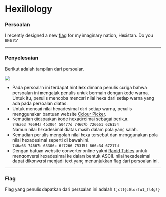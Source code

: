 # Hexillology

### Persoalan

I recently designed a new [flag](https://static.tjctf.org/af83861c918131864a4e3df24c49d9bad766ae701f02387ee0698593b44f3390_Hexillology.png) for my imaginary nation, Hexistan. Do you like it?
____________________________________

### Penyelesaian
Berikut adalah tampilan dari persoalan.

![](https://github.com/Bhaskaraa/EAS_Keamanan-Web-dan-Aplikasi_05311840000007/blob/master/Forensics/Hexillology/Hexillology.png)

- Pada persoalan ini terdapat hint **hex** dimana penulis curiga bahwa persoalan ini mengajak penulis untuk bermain dengan kode warna. Untuk itu, penulis mencoba mencari nilai hexa dari setiap warna yang ada pada persoalan diatas. 
- Untuk mencari nilai hexadesimal dari setiap warna, penulis menggunakan bantuan website [Colour Picker](https://imagecolorpicker.com/en/).
- Kemudian didapatkan kode hexadecimal sebagai berikut. \
`746a63 70594a 4b3064 50477d 74667b 726651 626154` \
Namun nilai hexadesimal diatas masih dalam pola yang salah.
- Kemudian penulis mengolah nilai hexa tersebut dan menggunakan pola nilai hexadesimal seperti di bawah ini. \
`746a63 74667b 63306c 6f7266 75315f 666c34 67217d`
- Dengan batuan website converter online yakni [Rapid Tables](https://www.rapidtables.com/convert/number/hex-to-ascii.html) untuk mengonversi hexadesimal ke dalam bentuk ASCII, nilai hexadesimal dapat dikonversi menjadi text yang menunjukkan flag dari persoalan ini.
____________________________________

### Flag

Flag yang penulis dapatkan dari persoalan ini adalah `tjctf{c0lorfu1_fl4g!}`
